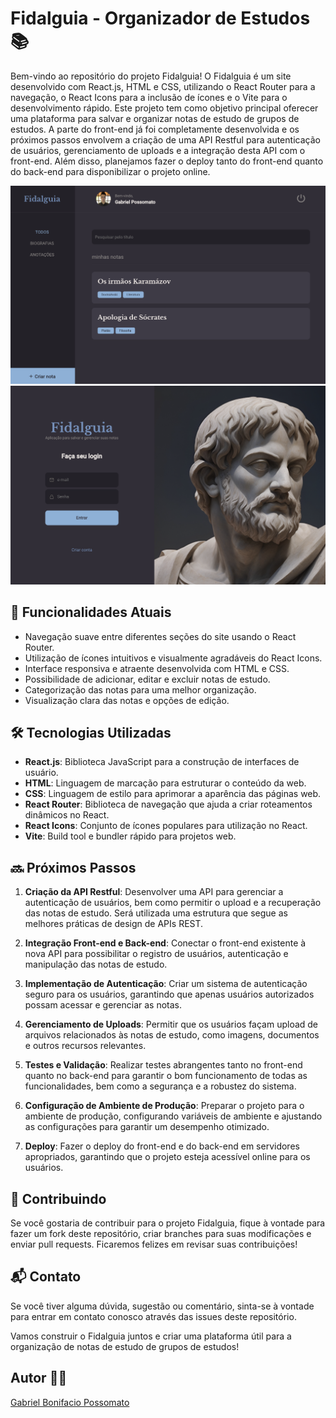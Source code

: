 # Fidalguia - Organizador de Estudos 📚

Bem-vindo ao repositório do projeto Fidalguia! O Fidalguia é um site desenvolvido com React.js, HTML e CSS, utilizando o React Router para a navegação, o React Icons para a inclusão de ícones e o Vite para o desenvolvimento rápido. Este projeto tem como objetivo principal oferecer uma plataforma para salvar e organizar notas de estudo de grupos de estudos. A parte do front-end já foi completamente desenvolvida e os próximos passos envolvem a criação de uma API Restful para autenticação de usuários, gerenciamento de uploads e a integração desta API com o front-end. Além disso, planejamos fazer o deploy tanto do front-end quanto do back-end para disponibilizar o projeto online.

![Imagem home](src/assets/home.png) ![Imagem 2](src/assets/login.png)

## 🚀 Funcionalidades Atuais

- Navegação suave entre diferentes seções do site usando o React Router.
- Utilização de ícones intuitivos e visualmente agradáveis do React Icons.
- Interface responsiva e atraente desenvolvida com HTML e CSS.
- Possibilidade de adicionar, editar e excluir notas de estudo.
- Categorização das notas para uma melhor organização.
- Visualização clara das notas e opções de edição.

## 🛠️ Tecnologias Utilizadas

- **React.js**: Biblioteca JavaScript para a construção de interfaces de usuário.
- **HTML**: Linguagem de marcação para estruturar o conteúdo da web.
- **CSS**: Linguagem de estilo para aprimorar a aparência das páginas web.
- **React Router**: Biblioteca de navegação que ajuda a criar roteamentos dinâmicos no React.
- **React Icons**: Conjunto de ícones populares para utilização no React.
- **Vite**: Build tool e bundler rápido para projetos web.

## 🔜 Próximos Passos

1. **Criação da API Restful**: Desenvolver uma API para gerenciar a autenticação de usuários, bem como permitir o upload e a recuperação das notas de estudo. Será utilizada uma estrutura que segue as melhores práticas de design de APIs REST.

2. **Integração Front-end e Back-end**: Conectar o front-end existente à nova API para possibilitar o registro de usuários, autenticação e manipulação das notas de estudo.

3. **Implementação de Autenticação**: Criar um sistema de autenticação seguro para os usuários, garantindo que apenas usuários autorizados possam acessar e gerenciar as notas.

4. **Gerenciamento de Uploads**: Permitir que os usuários façam upload de arquivos relacionados às notas de estudo, como imagens, documentos e outros recursos relevantes.

5. **Testes e Validação**: Realizar testes abrangentes tanto no front-end quanto no back-end para garantir o bom funcionamento de todas as funcionalidades, bem como a segurança e a robustez do sistema.

6. **Configuração de Ambiente de Produção**: Preparar o projeto para o ambiente de produção, configurando variáveis de ambiente e ajustando as configurações para garantir um desempenho otimizado.

7. **Deploy**: Fazer o deploy do front-end e do back-end em servidores apropriados, garantindo que o projeto esteja acessível online para os usuários.

## 🤝 Contribuindo

Se você gostaria de contribuir para o projeto Fidalguia, fique à vontade para fazer um fork deste repositório, criar branches para suas modificações e enviar pull requests. Ficaremos felizes em revisar suas contribuições!

## 📬 Contato

Se você tiver alguma dúvida, sugestão ou comentário, sinta-se à vontade para entrar em contato conosco através das issues deste repositório.

Vamos construir o Fidalguia juntos e criar uma plataforma útil para a organização de notas de estudo de grupos de estudos!

## Autor 👨‍💻

<a href="https://possomato.vercel.app/" target="_blink">Gabriel Bonifacio Possomato</a>
